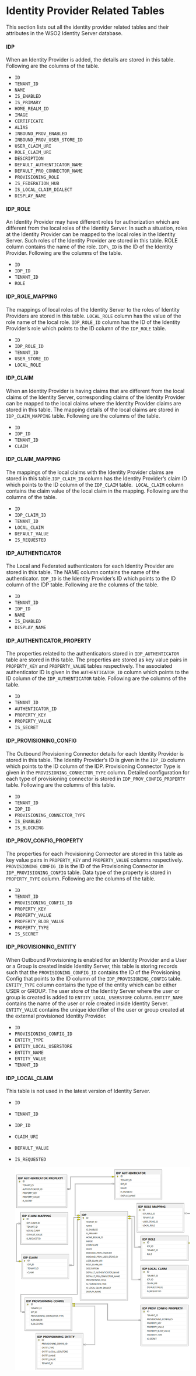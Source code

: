 # Identity Provider Related Tables

This section lists out all the identity provider related tables and
their attributes in the WSO2 Identity Server database.

#### IDP

When an Identity Provider is added, the details are stored in this
table. Following are the columns of the table.

-   `ID`
-   `TENANT_ID`
-   `NAME`
-   `IS_ENABLED`
-   `IS_PRIMARY`
-   `HOME_REALM_ID`
-   `IMAGE`
-   `CERTIFICATE`
-   `ALIAS`
-   `INBOUND_PROV_ENABLED`
-   `INBOUND_PROV_USER_STORE_ID`
-   `USER_CLAIM_URI`
-   `ROLE_CLAIM_URI`
-   `DESCRIPTION`
-   `DEFAULT_AUTHENTICATOR_NAME`
-   `DEFAULT_PRO_CONNECTOR_NAME`
-   `PROVISIONING_ROLE`
-   `IS_FEDERATION_HUB`
-   `IS_LOCAL_CLAIM_DIALECT`
-   `DISPLAY_NAME`

#### IDP_ROLE

An Identity Provider may have different roles for authorization which
are different from the local roles of the Identity Server. In such a
situation, roles at the Identity Provider can be mapped to the local
roles in the Identity Server. Such roles of the Identity Provider are
stored in this table. ROLE column contains the name of the role. `IDP\_ID`
is the ID of the Identity Provider. Following are the columns of the
table.

-   `ID`
-   `IDP_ID`
-   `TENANT_ID`
-   `ROLE`

#### IDP_ROLE_MAPPING

The mappings of local roles of the Identity Server to the roles of
Identity Providers are stored in this table. `LOCAL_ROLE` column has the
value of the role name of the local role. `IDP_ROLE_ID` column has the
ID of the Identity Provider’s role which points to the ID column of the
`IDP_ROLE` table.

-   `ID`
-   `IDP_ROLE_ID`
-   `TENANT_ID`
-   `USER_STORE_ID`
-   `LOCAL_ROLE`

#### IDP_CLAIM

When an Identity Provider is having claims that are different from the
local claims of the Identity Server, corresponding claims of the
Identity Provider can be mapped to the local claims where the Identity
Provider claims are stored in this table. The mapping details of the
local claims are stored in `IDP_CLAIM_MAPPING` table. Following are the
columns of the table.

-   `ID`
-   `IDP_ID`
-   `TENANT_ID`
-   `CLAIM`

#### IDP_CLAIM_MAPPING

The mappings of the local claims with the Identity Provider claims are
stored in this table.`IDP_CLAIM_ID` column has the Identity Provider’s
claim ID which points to the ID column of the `IDP_CLAIM` table.
 `LOCAL_CLAIM` column contains the claim value of the local claim in the
mapping. Following are the columns of the table.

-   `ID`
-   `IDP_CLAIM_ID`
-   `TENANT_ID`
-   `LOCAL_CLAIM`
-   `DEFAULT_VALUE`
-   `IS_REQUESTED`

#### IDP_AUTHENTICATOR

The Local and Federated authenticators for each Identity Provider are
stored in this table. The NAME column contains the name of the
authenticator. `IDP_ID` is the Identity Provider’s ID which points to the
ID column of the IDP table. Following are the columns of the table.

-   `ID`
-   `TENANT_ID`
-   `IDP_ID`
-   `NAME`
-   `IS_ENABLED`
-   `DISPLAY_NAME`

#### IDP_AUTHENTICATOR_PROPERTY

The properties related to the authenticators stored in
`IDP_AUTHENTICATOR` table are stored in this table. The properties are
stored as key value pairs in `PROPERTY_KEY` and `PROPERTY_VALUE` tables
respectively. The associated authenticator ID is given in the
`AUTHENTICATOR_ID` column which points to the ID column of the
`IDP_AUTHENTICATOR` table. Following are the columns of the table.

-   `ID`
-   `TENANT_ID`
-   `AUTHENTICATOR_ID`
-   `PROPERTY_KEY`
-   `PROPERTY_VALUE`
-   `IS_SECRET`

#### IDP_PROVISIONING_CONFIG

The Outbound Provisioning Connector details for each Identity Provider
is stored in this table. The Identity Provider’s ID is given in the
`IDP_ID` column which points to the ID column of the IDP. Provisioning
Connector Type is given in the `PROVISIONING_CONNECTOR_TYPE` column.
Detailed configuration for each type of provisioning connector is stored
in `IDP_PROV_CONFIG_PROPERTY` table. Following are the columns of this
table.

-   `ID`
-   `TENANT_ID`
-   `IDP_ID`
-   `PROVISIONING_CONNECTOR_TYPE`
-   `IS_ENABLED`
-   `IS_BLOCKING`

#### IDP_PROV_CONFIG_PROPERTY

The properties for each Provisioning Connector are stored in this table
as key value pairs in `PROPERTY_KEY` and `PROPERTY_VALUE` columns
respectively. `PROVISIONING_CONFIG_ID` is the ID of the Provisioning
Connector in `IDP_PROVISIONING_CONFIG` table. Data type of the property
is stored in `PROPERTY_TYPE` column. Following are the columns of the
table.

-   `ID`
-   `TENANT_ID`
-   `PROVISIONING_CONFIG_ID`
-   `PROPERTY_KEY`
-   `PROPERTY_VALUE`
-   `PROPERTY_BLOB_VALUE`
-   `PROPERTY_TYPE`
-   `IS_SECRET`

#### IDP_PROVISIONING_ENTITY

When Outbound Provisioning is enabled for an Identity Provider and a
User or a Group is created inside Identity Server, this table is storing
records such that the `PROVISIONING_CONFIG_ID` contains the ID of the
Provisioning Config that points to the ID column of the
`IDP_PROVISIONING_CONFIG` table. `ENTITY_TYPE` column contains the type
of the entity which can be either USER or GROUP. The user store of the
Identity Server where the user or group is created is added to
`ENTITY_LOCAL_USERSTORE` column. `ENTITY_NAME` contains the name of the
user or role created inside Identity Server. `ENTITY_VALUE` contains the
unique identifier of the user or group created at the external
provisioned Identity Provider.

-   `ID`
-   `PROVISIONING_CONFIG_ID`
-   `ENTITY_TYPE`
-   `ENTITY_LOCAL_USERSTORE`
-   `ENTITY_NAME`
-   `ENTITY_VALUE`
-   `TENANT_ID`

#### IDP_LOCAL_CLAIM

This table is not used in the latest version of Identity Server.

-   `ID`
-   `TENANT_ID`
-   `IDP_ID`
-   `CLAIM_URI`
-   `DEFAULT_VALUE`
-   `IS_REQUESTED`  
      
      
    ![Identity provider related tables](../assets/img/using-wso2-identity-server/identity-provider-related-tables.png) 
